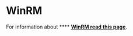 # WinRM

For information about **** [**WinRM read this page**](../../pentesting/5985-5986-pentesting-winrm.md).
